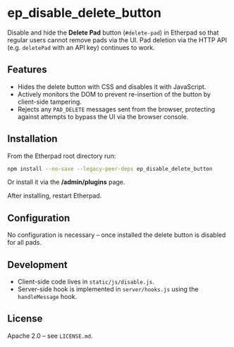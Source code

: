 # ep_disable_delete_button

Disable and hide the **Delete Pad** button (`#delete-pad`) in Etherpad so that regular users cannot remove pads via the UI.  Pad deletion via the HTTP API (e.g. `deletePad` with an API key) continues to work.

## Features

* Hides the delete button with CSS and disables it with JavaScript.
* Actively monitors the DOM to prevent re-insertion of the button by client-side tampering.
* Rejects any `PAD_DELETE` messages sent from the browser, protecting against attempts to bypass the UI via the browser console.

## Installation

From the Etherpad root directory run:

```bash
npm install --no-save --legacy-peer-deps ep_disable_delete_button
```

Or install it via the **/admin/plugins** page.

After installing, restart Etherpad.

## Configuration

No configuration is necessary – once installed the delete button is disabled for all pads.

## Development

* Client-side code lives in `static/js/disable.js`.
* Server-side hook is implemented in `server/hooks.js` using the `handleMessage` hook.

## License

Apache 2.0 – see `LICENSE.md`. 
